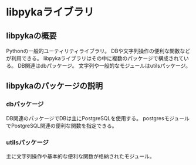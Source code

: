 # libpykaライブラリ

## libpykaの概要
Pythonの一般的ユーティリティライブラリ。
DBや文字列操作の便利な関数などが利用できる。
libpykaライブラリはその中に複数のパッケージで構成されている。
DB関連はdbパッケージ。
文字列や一般的なモジュールはutilsパッケージ。

## libpykaのパッケージの説明
### dbパッケージ
DB関連のパッケージでDBは主にPostgreSQLを使用する。
postgresモジュールでPostgreSQL関連の便利な関数を指定できる。

### utilsパッケージ
主に文字列操作や基本的な便利な関数が格納されたモジュール。



